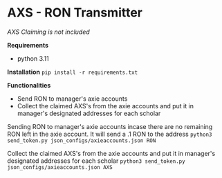 # AXS - RON Transmitter

*AXS Claiming is not included*

**Requirements**
- python 3.11

**Installation**
``pip install -r requirements.txt``

**Functionalities**
- Send RON to manager's axie accounts
- Collect the claimed AXS's from the axie accounts and put it in manager's designated addresses for each scholar

Sending RON to manager's axie accounts incase there are no remaining RON left in the axie account. It will send a .1 RON to the address
``python3 send_token.py json_configs/axieaccounts.json RON``
	

Collect the claimed AXS's from the axie accounts and put it in manager's designated addresses for each scholar
``python3 send_token.py json_configs/axieaccounts.json AXS``

